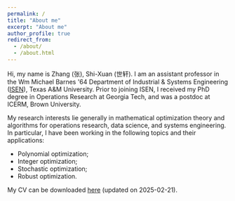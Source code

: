 ```yaml
---
permalink: /
title: "About me"
excerpt: "About me"
author_profile: true
redirect_from: 
  - /about/
  - /about.html
---
```


Hi, my name is Zhang (张), Shi-Xuan (世轩). 
I am an assistant professor in the Wm Michael Barnes '64 Department of Industrial & Systems Engineering ([ISEN](https://engineering.tamu.edu/industrial/profiles/zhang-shixuan.html)), Texas A&M University.
Prior to joining ISEN, I received my PhD degree in Operations Research at Georgia Tech, and was a postdoc at ICERM, Brown University.

My research interests lie generally in mathematical optimization theory and algorithms for operations research, data science, and systems engineering.
In particular, I have been working in the following topics and their applications:

* Polynomial optimization;
* Integer optimization;
* Stochastic optimization;
* Robust optimization.

My CV can be downloaded [here](files/CV_shixuan.pdf) (updated on 2025-02-21). 
